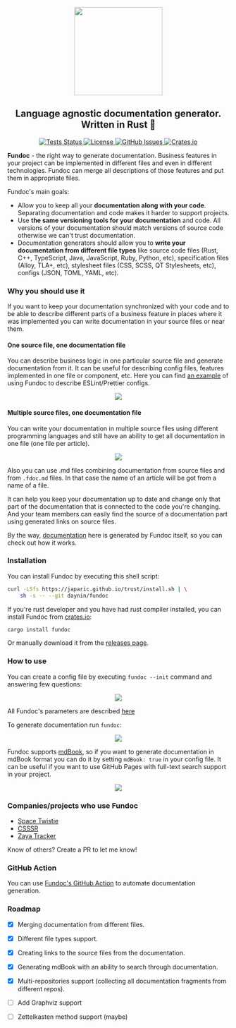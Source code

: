 <p align="center">
  <a href="https://github.com/daynin/fundoc">
    <img src="./images/logo.png" height="200px"/>
  </a>
</p>

<h2 align="center">
    Language agnostic documentation generator. Written in Rust 🦀
</h2>

<p align="center">
  <a href="https://travis-ci.org/daynin/fundoc">
    <img alt="Tests Status" src="https://github.com/daynin/fundoc/workflows/tests/badge.svg">
  </a>
  <a href="https://github.com/daynin/fundoc/blob/master/LICENSE">
    <img alt="License" src="https://img.shields.io/badge/license-MIT-blue.svg">
  </a>
  <a href="https://github.com/daynin/fundoc/issues">
    <img alt="GitHub Issues" src="https://img.shields.io/github/issues/daynin/fundoc.svg">
  </a>
  <a href="https://crates.io/crates/fundoc">
    <img alt="Crates.io" src="https://img.shields.io/crates/v/fundoc.svg">
  </a>
</p>

**Fundoc** - the right way to generate documentation. Business features in your project can be implemented in different files and even in different technologies. Fundoc can merge all descriptions of those features and put them in appropriate files.

Fundoc's main goals:

- Allow you to keep all your **documentation along with your code**. Separating documentation and code makes it harder to support projects.
- Use **the same versioning tools for your documentation** and code. All versions of your documentation should match versions of source code otherwise we can't trust documentation.
- Documentation generators should allow you to **write your documentation from different file types** like source code files (Rust, C++, TypeScript, Java, JavaScript, Ruby, Python, etc), specification files (Alloy, TLA+, etc), stylesheet files (CSS, SCSS, QT Stylesheets, etc), configs (JSON, TOML, YAML, etc).

### Why you should use it

If you want to keep your documentation synchronized with your code and to be able to describe different parts of a business feature in places where it was implemented you can write documentation in your source files or near them.

#### One source file, one documentation file

You can describe business logic in one particular source file and generate documentation from it. It can be useful for describing config files, features implemented in one file or component, etc. Here you can find [an example](https://github.com/CSSSR/linters) of using Fundoc to describe ESLint/Prettier configs.

<p align="center">
	<img src="./images/example-1.png" />
</p>

#### Multiple source files, one documentation file

You can write your documentation in multiple source files using different programming languages and still have an ability to get all documentation in one file (one file per article).

<p align="center">
	<img src="./images/example-2.png" />
</p>

Also you can use .md files combining documentation from source files and from `.fdoc.md` files. In that case the name of an article will be got from a name of a file.

It can help you keep your documentation up to date and change only that part of the documentation that is connected to the code you're changing. And your team members can easily find the source of a documentation part using generated links on source files.

By the way, [documentation](https://csssr.github.io/fundoc/) here is generated by Fundoc itself, so you can check out how it works.

### Installation

You can install Fundoc by executing this shell script:

```bash
curl -LSfs https://japaric.github.io/trust/install.sh | \
    sh -s -- --git daynin/fundoc
```

If you're rust developer and you have had rust compiler installed, you can install Fundoc from [crates.io](https://crates.io/):

```bash
cargo install fundoc
```

Or manually download it from the [releases page](https://github.com/daynin/fundoc/releases).

### How to use

You can create a config file by executing `fundoc --init` command and answering few questions:

<p align="center">
    <img src="./images/fundoc-init.png" />
</p>

All Fundoc's parameters are described [here](https://csssr.github.io/fundoc/configuration.html)

To generate documentation run `fundoc`:

<p align="center">
    <img src="./images/fundoc-work.png" />
</p>

Fundoc supports [mdBook](https://github.com/rust-lang/mdBook), so if you want to generate documentation in mdBook format you can do it by setting `mdBook: true` in your config file. It can be useful if you want to use GitHub Pages with full-text search support in your project.

<p align="center">
    <img src="./images/full-text-search.gif" />
</p>

### Companies/projects who use Fundoc

- [Space Twistie](https://github.com/Space-Twistie)
- [CSSSR](https://csssr.com/en)
- [Zaya Tracker](https://github.com/Zaya-Tracker)

Know of others? Create a PR to let me know!

### GitHub Action

You can use [Fundoc's GitHub Action](https://github.com/daynin/fundoc-action) to automate documentation generation.

### Roadmap

- [x] Merging documentation from different files.
- [x] Different file types support.
- [x] Creating links to the source files from the documentation.
- [x] Generating mdBook with an ability to search through documentation.
- [x] Multi-repositories support (collecting all documentation fragments from different repos).
- [ ] Add Graphviz support
- [ ] Zettelkasten method support (maybe)

